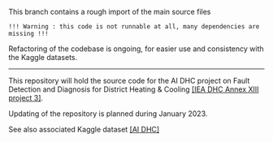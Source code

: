 This branch contains a rough import of the main source files

`!!! Warning : this code is not runnable at all, many dependencies are missing !!!`

Refactoring of the codebase is ongoing,  for easier use and consistency with the Kaggle datasets. 

---
 
This repository will hold the source code for the AI DHC project on Fault 
Detection and Diagnosis for District Heating & Cooling
[[IEA DHC Annex XIII project 3]](https://www.iea-dhc.org/the-research/annexes/annex-xiii/annex-xiii-project-03).

Updating of the repository is planned during January 2023.

See also associated Kaggle dataset 
[[AI DHC]](https://www.kaggle.com/datasets/mathieuvallee/ai-dhc)